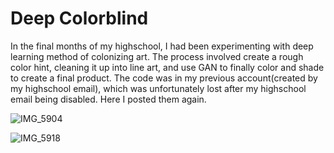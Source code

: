 # Deep Colorblind

In the final months of my highschool, I had been experimenting with deep learning method of colonizing art. The process involved create a rough color hint, cleaning it up into line art, and use GAN to finally color and shade to create a final product. The code was in my previous account(created by my highschool email), which was unfortunately lost after my highschool email being disabled. Here I posted them again.

![IMG_5904](https://user-images.githubusercontent.com/37922185/79122597-16bf6680-7d66-11ea-8c2d-00a058295983.PNG)

![IMG_5918](https://user-images.githubusercontent.com/37922185/79122614-263eaf80-7d66-11ea-8650-c94d6b8ab7f8.PNG)

